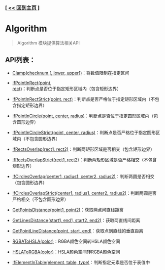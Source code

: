 ### [[ << 回到主页 ]](../../README.md)

# Algorithm

> Algorithm 模块提供算法相关API

## API列表：

+ [Clamp(checknum [, lower, upper])](_Clamp_.md)：将数值限制在指定区间

+ [IfPointInRect(point, rect)](_IfPointInRect_.md)：判断点是否位于指定矩形区域内（包含矩形边界）

+ [IfPointInRectStrict(point, rect)](_IfPointInRectStrict_.md)：判断点是否严格位于指定矩形区域内（不包含指定矩形边界）

+ [IfPointInCircle(point, center, radius)](_IfPointInCircle_.md)：判断点是否位于指定圆形区域内（包含圆形边界）

+ [IfPointInCircleStrict(point, center, radius)](_IfPointInCircleStrict_.md)：判断点是否严格位于指定圆形区域内（不包含圆形边界）

+ [IfRectsOverlap(rect1, rect2)](_IfRectsOverlap_.md)：判断两矩形区域是否相交（包含矩形边界）

+ [IfRectsOverlapStrict(rect1, rect2)](_IfRectsOverlapStrict_.md)：判断两矩形区域是否严格相交（不包含矩形边界）

+ [IfCirclesOverlap(center1, radius1, center2, radius2)](_IfCirclesOverlap_.md)：判断两圆是否相交（包含圆形边界）

+ [IfCirclesOverlapStrict(center1, radius1, center2, radius2)](_IfCirclesOverlapStrict_.md)：判断两圆是否严格相交（不包含圆形边界）

+ [GetPointsDistance(point1, point2)](_GetPointsDistance_.md)：获取两点间直线距离

+ [GetLinesDistance(start1, end1, start2, end2)](_GetLinesDistance_.md)：获取两直线间距离

+ [GetPointLineDistance(point, start, end)](_GetPointLineDistance_.md)：获取点到直线的垂直距离

+ [RGBAToHSLA(color)](_RGBAToHSLA_.md)：RGBA颜色空间转HSLA颜色空间

+ [HSLAToRGBA(color)](_HSLATORGBA_.md)：HSLA颜色空间转RGBA颜色空间

+ [IfElementInTable(element, table, type)](_IfElementInTable_.md)：判断指定元素是否位于表值中
